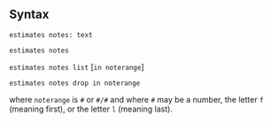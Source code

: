 ## Syntax

`estimates notes: text`

`estimates notes`

`estimates notes list` \[`in noterange`\]

`estimates notes drop in noterange`

where `noterange` is `#` or `#/#` and where `#` may be a number, the
letter `f` (meaning first), or the letter `l` (meaning last).
